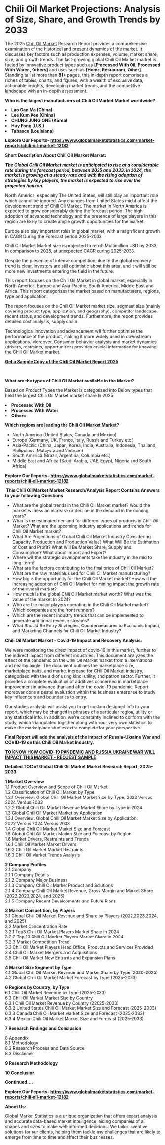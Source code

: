 <H1>Chili Oil Market Projections: Analysis of Size, Share, and Growth Trends by 2033</H1><p>The 2025 <a href="https://www.globalmarketstatistics.com/market-reports/chili-oil-market-12182">Chili Oil Market</a> Research Report provides a comprehensive examination of the historical and present dynamics of the market. It discusses key factors such as production expenses, volume, market share, size, and growth trends. The fast-growing global Chili Oil Market market is fueled by innovative product types such as <strong>[Processed With Oil, Processed With Water , Others]</strong> and uses such as <strong>[Home, Restaurant, Other]</strong>. Standing tall at more than <strong>81+</strong> pages, this in-depth report comprises a riches of tables, charts, and figures, with a wealth of exclusive data, actionable insights, developing market trends, and the competitive landscape with an in-depth assessment.</p><p><strong>Who is the largest manufacturers of Chili Oil Market Market worldwide?</strong></p><p><strong><li>Lao Gan Ma (China)<li>Lee Kum Kee (China)<li>CHUNG JUNG ONE (Korea)<li>Huy Fong (U.S.)<li>Tabasco (Louisiana)</strong></p><p><strong>Explore Our Reports-&nbsp;<a href="https://wordhtml.com/">https://www.globalmarketstatistics.com/market-reports/chili-oil-market-12182</a></strong></p><p><strong>Short Description About Chili Oil Market Market:</strong></p><p><strong><em>The Global Chili Oil Market market is anticipated to rise at a considerable rate during the forecast period, between 2025 and 2033. In 2024, the market is growing at a steady rate and with the rising adoption of strategies by key players, the market is expected to rise over the projected horizon.</em></strong></p><p>North America, especially The United States, will still play an important role which cannot be ignored. Any changes from United States might affect the development trend of Chili Oil Market. The market in North America is expected to grow considerably during the forecast period. The high adoption of advanced technology and the presence of large players in this region are likely to create ample growth opportunities for the market.</p><p>Europe also play important roles in global market, with a magnificent growth in CAGR During the Forecast period 2025-2033.</p><p>Chili Oil Market Market size is projected to reach Multimillion USD by 2033, In comparison to 2025, at unexpected CAGR during 2025-2033.</p><p>Despite the presence of intense competition, due to the global recovery trend is clear, investors are still optimistic about this area, and it will still be more new investments entering the field in the future.</p><p>This report focuses on the Chili Oil Market in global market, especially in North America, Europe and Asia-Pacific, South America, Middle East and Africa. This report categorizes the market based on manufacturers, regions, type and application.</p><p>The report focuses on the Chili Oil Market market size, segment size (mainly covering product type, application, and geography), competitor landscape, recent status, and development trends. Furthermore, the report provides detailed cost analysis, supply chain.</p><p>Technological innovation and advancement will further optimize the performance of the product, making it more widely used in downstream applications. Moreover, Consumer behavior analysis and market dynamics (drivers, restraints, opportunities) provides crucial information for knowing the Chili Oil Market market.</p><p><strong><a href="https://www.globalmarketstatistics.com/market-reports/chili-oil-market-12182">Get a Sample Copy of the Chili Oil Market Report 2025</a></strong></p><p>&nbsp;</p><p><strong>What are the types of Chili Oil Market available in the Market?</strong></p><p>Based on Product Types the Market is categorized into Below types that held the largest Chili Oil Market market share In 2025.</p><p><strong><li>Processed With Oil<li>Processed With Water <li>Others</strong></p><p><strong>Which regions are leading the Chili Oil Market Market?</strong></p><ul><li>North America (United States, Canada and Mexico)</li><li>Europe (Germany, UK, France, Italy, Russia and Turkey etc.)</li><li>Asia-Pacific (China, Japan, Korea, India, Australia, Indonesia, Thailand, Philippines, Malaysia and Vietnam)</li><li>South America (Brazil, Argentina, Columbia etc.)</li><li>Middle East and Africa (Saudi Arabia, UAE, Egypt, Nigeria and South Africa)</li></ul><p><strong>Explore Our Reports&ndash;&nbsp;<a href="https://www.globalmarketstatistics.com/market-reports/chili-oil-market-12182">https://www.globalmarketstatistics.com/market-reports/chili-oil-market-12182</a></strong></p><p><strong>&nbsp;This Chili Oil Market Market Research/Analysis Report Contains Answers to your following Questions</strong></p><ul><li>What are the global trends in the Chili Oil Market market? Would the market witness an increase or decline in the demand in the coming years?</li><li>What is the estimated demand for different types of products in Chili Oil Market? What are the upcoming industry applications and trends for Chili Oil Market market?</li><li>What Are Projections of Global Chili Oil Market Industry Considering Capacity, Production and Production Value? What Will Be the Estimation of Cost and Profit? What Will Be Market Share, Supply and Consumption? What about Import and Export?</li><li>Where will the strategic developments take the industry in the mid to long-term?</li><li>What are the factors contributing to the final price of Chili Oil Market? What are the raw materials used for Chili Oil Market manufacturing?</li><li>How big is the opportunity for the Chili Oil Market market? How will the increasing adoption of Chili Oil Market for mining impact the growth rate of the overall market?</li><li>How much is the global Chili Oil Market market worth? What was the value of the market In 2024?</li><li>Who are the major players operating in the Chili Oil Market market? Which companies are the front runners?</li><li>Which are the recent industry trends that can be implemented to generate additional revenue streams?</li><li>What Should Be Entry Strategies, Countermeasures to Economic Impact, and Marketing Channels for Chili Oil Market Industry?</li></ul><p><strong>Chili Oil Market Market - Covid-19 Impact and Recovery Analysis:</strong></p><p>We were monitoring the direct impact of covid-19 in this market, further to the indirect impact from different industries. This document analyzes the effect of the pandemic on the Chili Oil Market market from a international and nearby angle. The document outlines the marketplace size, marketplace traits, and market increase for Chili Oil Market industry, categorised with the aid of using kind, utility, and patron sector. Further, it provides a complete evaluation of additives concerned in marketplace improvement in advance than and after the covid-19 pandemic. Report moreover done a pestel evaluation within the business enterprise to study key influencers and boundaries to entry.</p><p>Our studies analysts will assist you to get custom designed info to your report, which may be changed in phrases of a particular region, utility or any statistical info. In addition, we're constantly inclined to conform with the study, which triangulated together along with your very own statistics to make the marketplace studies extra complete for your perspective.</p><p><strong>Final Report will add the analysis of the impact of Russia-Ukraine War and COVID-19 on this Chili Oil Market Industry.</strong></p><p><strong><a href="https://www.globalmarketstatistics.com/market-reports/chili-oil-market-12182">TO KNOW HOW COVID-19 PANDEMIC AND RUSSIA UKRAINE WAR WILL IMPACT THIS MARKET - REQUEST SAMPLE</a></strong></p><p><strong>Detailed TOC of Global Chili Oil Market Market Research Report, 2025-2033</strong></p><p><strong>1 Market Overview</strong><br /> 1.1 Product Overview and Scope of Chili Oil Market<br /> 1.2 Classification of Chili Oil Market by Type<br /> 1.2.1 Overview: Global Chili Oil Market Market Size by Type: 2022&nbsp;Versus 2024 Versus 2033<br /> 1.2.2 Global Chili Oil Market Revenue Market Share by Type in 2024<br /> 1.3 Global Chili Oil Market Market by Application<br /> 1.3.1 Overview: Global Chili Oil Market Market Size by Application: 2022&nbsp;Versus 2024 Versus 2033<br /> 1.4 Global Chili Oil Market Market Size and Forecast<br /> 1.5 Global Chili Oil Market Market Size and Forecast by Region<br /> 1.6 Market Drivers, Restraints and Trends<br /> 1.6.1 Chili Oil Market Market Drivers<br /> 1.6.2 Chili Oil Market Market Restraints<br /> 1.6.3 Chili Oil Market Trends Analysis</p><p><strong>2 Company Profiles</strong><br /> 2.1 Company<br /> 2.1.1 Company Details<br /> 2.1.2 Company Major Business<br /> 2.1.3 Company Chili Oil Market Product and Solutions<br /> 2.1.4 Company Chili Oil Market Revenue, Gross Margin and Market Share (2022,2023,2024, and 2025)<br /> 2.1.5 Company Recent Developments and Future Plans</p><p><strong>3 Market Competition, by Players</strong><br /> 3.1 Global Chili Oil Market Revenue and Share by Players (2022,2023,2024, and 2025)<br /> 3.2 Market Concentration Rate<br /> 3.2.1 Top3 Chili Oil Market Players Market Share in 2024<br /> 3.2.2 Top 10 Chili Oil Market Players Market Share in 2024<br /> 3.2.3 Market Competition Trend<br /> 3.3 Chili Oil Market Players Head Office, Products and Services Provided<br /> 3.4 Chili Oil Market Mergers and Acquisitions<br /> 3.5 Chili Oil Market New Entrants and Expansion Plans</p><p><strong>4 Market Size Segment by Type</strong><br /> 4.1 Global Chili Oil Market Revenue and Market Share by Type (2020-2025)<br /> 4.2 Global Chili Oil Market Market Forecast by Type (2025-2033)</p><p><strong>6 Regions by Country, by Type</strong><br /> 6.1 Chili Oil Market Revenue by Type (2025-2033)<br /> 6.3 Chili Oil Market Market Size by Country<br /> 6.3.1 Chili Oil Market Revenue by Country (22025-2033)<br /> 6.3.2 United States Chili Oil Market Market Size and Forecast (2025-2033)<br /> 6.3.3 Canada Chili Oil Market Market Size and Forecast (2025-2033)<br /> 6.3.4 Mexico Chili Oil Market Market Size and Forecast (2025-2033)</p><p><strong>7 Research Findings and Conclusion</strong></p><p>8 Appendix<br /> 8.1 Methodology<br /> 8.2 Research Process and Data Source<br /> 8.3 Disclaimer</p><p><strong>9 Research Methodology</strong></p><p><strong>10 Conclusion</strong></p><p><strong>Continued&hellip;.</strong></p><p><strong>Explore Our Reports-&nbsp;<a href="Chili Oil Market">https://www.globalmarketstatistics.com/market-reports/chili-oil-market-12182</a></strong></p><p><strong>About Us:</strong></p><p><a href="https://www.globalmarketstatistics.com/">Global Market Statistics</a>&nbsp;is a unique organization that offers expert analysis and accurate data-based market intelligence, aiding companies of all shapes and sizes to make well-informed decisions. We tailor inventive solutions for our clients, helping them tackle any challenges that are likely to emerge from time to time and affect their businesses.</p><p>&nbsp;</p>
